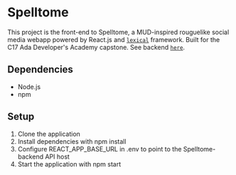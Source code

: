 # Spelltome

This project is the front-end to Spelltome, a MUD-inspired rouguelike social media webapp powered by React.js and [`lexical`](https://github.com/facebook/lexical) framework. Built for the C17 Ada Developer's Academy capstone. See backend [`here`](https://github.com/wet-bulb/Spelltome-Backend).

## Dependencies

- Node.js
- npm

## Setup

1. Clone the application
2. Install dependencies with npm install
3. Configure REACT_APP_BASE_URL in .env to point to the Spelltome-backend API host
4. Start the application with npm start

